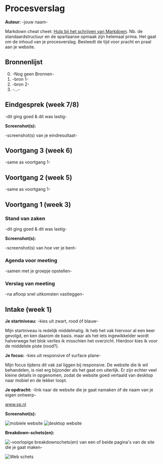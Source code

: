 # Procesverslag
**Auteur:** -jouw naam-

Markdown cheat cheet: [Hulp bij het schrijven van Markdown](https://github.com/adam-p/markdown-here/wiki/Markdown-Cheatsheet). Nb. de standaardstructuur en de spartaanse opmaak zijn helemaal prima. Het gaat om de inhoud van je procesverslag. Besteedt de tijd voor pracht en praal aan je website.



## Bronnenlijst
0. -Nog geen Bronnen-
1. -bron 1-
2. -bron 2-
3. -...-



## Eindgesprek (week 7/8)

-dit ging goed & dit was lastig-

**Screenshot(s):**

-screenshot(s) van je eindresultaat-



## Voortgang 3 (week 6)

-same as voortgang 1-



## Voortgang 2 (week 5)

-same as voortgang 1-



## Voortgang 1 (week 3)

### Stand van zaken

-dit ging goed & dit was lastig-

**Screenshot(s):**

-screenshot(s) van hoe ver je bent-

### Agenda voor meeting

-samen met je groepje opstellen-

### Verslag van meeting

-na afloop snel uitkomsten vastleggen-



## Intake (week 1)

**Je startniveau:** -kies uit zwart, rood óf blauw-

Mijn startniveau is redelijk middelmatig. Ik heb het vak hiervoor al een keer gevolgd, en ken daarom de basis. maar als het iets ingewikkelder wordt halverwege het blok verlies ik misschien het overzicht. Hierdoor kies ik voor de middelste piste (rood?).

**Je focus:** -kies uit responsive óf surface plane-

Mijn focus tijdens dit vak zal liggen bij responsive. De website die ik wil behandelen, is niet erg bijzonder als het gaat om uiterlijk. Er zijn echter veel kleine details in opgenomen, zodat de website goed vertaald van desktop naar mobiel en de lekker loopt.

**Je opdracht:** -link naar de website die je gaat namaken óf de naam van je eigen ontwerp-

www.sp.nl

**Screenshot(s):**

![mobiele website](images/readme/mobiel.jpg)
![desktop website](images/readme/web.jpg)

**Breakdown-schets(en):**

![-voorlopige breakdownschets(en) van een of beide pagina's van de site die je gaat maken-](images/dummy-image.svg)

![Web schets](images/readme/web_schets.png)
